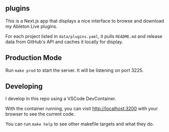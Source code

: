 ## plugins

This is a Next.js app that displays a nice interface to browse and download my Ableton Live plugins.

For each project listed in `data/plugins.yaml`, it pulls `README.md` and release data from GitHub's API and caches it locally for display.

## Production Mode

Run `make prod` to start the server. It will be listening on port 3225.

## Developing

I develop in this repo using a VSCode DevContainer.

With the container running, you can visit [http://localhost:3200](http://localhost:3200) with your browser to see the current code.

You can run `make help` to see other makefile targets and what they do.